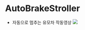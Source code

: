 # AutoBrakeStroller

- 자동으로 멈추는 유모차 작동영상
  <img src="https://user-images.githubusercontent.com/66052290/247098748-cf403791-da8b-47e6-9542-4ecefd1822e3.gif">

